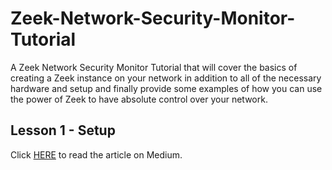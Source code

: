# Zeek-Network-Security-Monitor-Tutorial
A Zeek Network Security Monitor Tutorial that will cover the basics of creating a Zeek instance on your network in addition to all of the necessary hardware and setup and finally provide some examples of how you can use the power of Zeek to have absolute control over your network.
## Lesson 1 - Setup
Click [HERE](https://medium.com/@mytechnotalent/zeek-network-security-monitor-tutorial-part-1-setup-f0ac2fb8eba8) to read the article on Medium.
